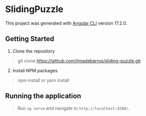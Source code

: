 # SlidingPuzzle

This project was generated with [Angular CLI](https://github.com/angular/angular-cli) version 17.2.0.

## Getting Started

1. Clone the repository

> git clone https://github.com/limadebarros/sliding-puzzle.git

2. Install NPM packages
> npm install or yarn install

## Running the application

> Run `ng serve` and navigate to `http://localhost:4200/`. 
